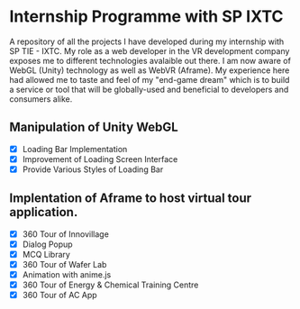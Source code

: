 # Internship Programme with SP IXTC

A repository of all the projects I have developed during my internship with SP TIE - IXTC. My role as a web developer in the VR development company exposes me to different technologies avalaible out there. I am now aware of WebGL (Unity) technology as well as WebVR (Aframe). My experience here had allowed me to taste and feel of my "end-game dream" which is to build a service or tool that will be globally-used and beneficial to developers and consumers alike.

## Manipulation of Unity WebGL
- [x] Loading Bar Implementation
- [x] Improvement of Loading Screen Interface
- [x] Provide Various Styles of Loading Bar

## Implentation of Aframe to host virtual tour application. 
- [x] 360 Tour of Innovillage
- [x] Dialog Popup
- [x] MCQ Library
- [x] 360 Tour of Wafer Lab
- [x] Animation with anime.js
- [x] 360 Tour of Energy & Chemical Training Centre
- [x] 360 Tour of AC App
